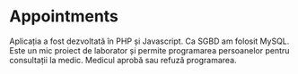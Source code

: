# Appointments
Aplicația a fost dezvoltată în PHP și Javascript. Ca SGBD am folosit MySQL. Este un mic proiect de laborator și permite programarea persoanelor pentru consultații la medic. Medicul aprobă sau refuză programarea.

